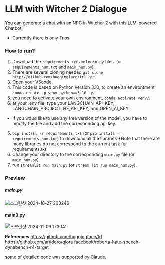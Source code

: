 # LLM with Witcher 2 Dialogue

You can generate a chat with an NPC in Witcher 2 with this LLM-powered Chatbot.

* Currently there is only Triss

### How to run?

1. Download the `requirements.txt` and `main.py` files. (or `requirements_num.txt` and `main_num.py`)
2. There are several cloning needed `git clone http://github.com/huggingface/trl.git`
3. Open your VScode.
4. This code is based on Python version 3.10, to create an environtment `conda create -p venv python==3.10 -y`.
5. you need to activate your own environment, `conda activate venv/`.
6. at your .env file, type your LANGCHAIN_API_KEY, LANGCHAIN_PROJECT, HF_API_KEY, and OPEN_AI_KEY.
* If you woud like to use any free version of the model, you have to modify the file and add the corresponding api key.
5. `pip install -r requirements.txt` (or `pip install -r requirements_num.txt`) to download all the libraries *Note that there are many libraries do not correspond to the current task for requirements.txt.
6. Change your directory to the corresponding `main.py` file (or `main_num.py`).
7. run `streamlit run main.py` (or `stream lit run main_num.py`).


### Preview
##### main.py
![스크린샷 2024-10-27 203246](https://github.com/user-attachments/assets/d870db95-6676-4361-91b7-3ac0aa907537)

#### main3.py
![스크린샷 2024-11-09 173041](https://github.com/user-attachments/assets/f185c8ef-0c0f-480e-8940-bfa8503c8fc0)

**References**
https://github.com/huggingface/trl
https://github.com/artidoro/qlora
facebook/roberta-hate-speech-dynabench-r4-target

some of detailed code was supported by Claude.
